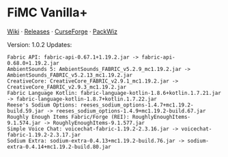 # FiMC Vanilla+
[Wiki](https://github.com/filcuk/fimc-vanilla-plus/wiki) · 
[Releases](https://github.com/filcuk/fimc-vanilla-plus/releases) · 
[CurseForge](https://www.curseforge.com/minecraft/modpacks/fimc-vanilla-plus) · 
[PackWiz](https://packwiz.infra.link/reference/commands/packwiz/)

Version: 1.0.2
Updates:
```
Fabric API: fabric-api-0.67.1+1.19.2.jar -> fabric-api-0.68.0+1.19.2.jar  
AmbientSounds 5: AmbientSounds_FABRIC_v5.2.9_mc1.19.2.jar -> AmbientSounds_FABRIC_v5.2.13_mc1.19.2.jar  
CreativeCore: CreativeCore_FABRIC_v2.9.1_mc1.19.2.jar -> CreativeCore_FABRIC_v2.9.3_mc1.19.2.jar  
Fabric Language Kotlin: fabric-language-kotlin-1.8.6+kotlin.1.7.21.jar -> fabric-language-kotlin-1.8.7+kotlin.1.7.22.jar  
Reese's Sodium Options: reeses_sodium_options-1.4.7+mc1.19.2-build.59.jar -> reeses_sodium_options-1.4.9+mc1.19.2-build.67.jar  
Roughly Enough Items Fabric/Forge (REI): RoughlyEnoughItems-9.1.574.jar -> RoughlyEnoughItems-9.1.577.jar  
Simple Voice Chat: voicechat-fabric-1.19.2-2.3.16.jar -> voicechat-fabric-1.19.2-2.3.17.jar  
Sodium Extra: sodium-extra-0.4.13+mc1.19.2-build.76.jar -> sodium-extra-0.4.14+mc1.19.2-build.80.jar  
```